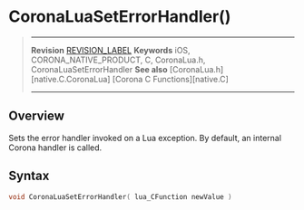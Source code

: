 # CoronaLuaSetErrorHandler()

> --------------------- ------------------------------------------------------------------------------------------
> __Revision__			[REVISION_LABEL](REVISION_URL)
> __Keywords__			iOS, CORONA_NATIVE_PRODUCT, C, CoronaLua.h, CoronaLuaSetErrorHandler
> __See also__			[CoronaLua.h][native.C.CoronaLua]
>						[Corona C Functions][native.C]
> --------------------- ------------------------------------------------------------------------------------------


## Overview

Sets the error handler invoked on a Lua exception. By default, an internal Corona handler is called.


## Syntax

``````c
void CoronaLuaSetErrorHandler( lua_CFunction newValue )
``````
